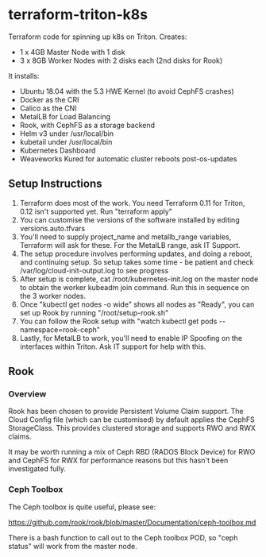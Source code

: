 # terraform-triton-k8s
Terraform code for spinning up k8s on Triton. Creates:

- 1 x 4GB Master Node with 1 disk
- 3 x 8GB Worker Nodes with 2 disks each (2nd disks for Rook)

It installs:

- Ubuntu 18.04 with the 5.3 HWE Kernel (to avoid CephFS crashes)
- Docker as the CRI
- Calico as the CNI
- MetalLB for Load Balancing
- Rook, with CephFS as a storage backend
- Helm v3 under /usr/local/bin
- kubetail under /usr/local/bin
- Kubernetes Dashboard
- Weaveworks Kured for automatic cluster reboots post-os-updates

## Setup Instructions

1. Terraform does most of the work. You need Terraform 0.11 for Triton, 0.12 isn't supported yet. Run "terraform apply"
1. You can customise the versions of the software installed by editing versions.auto.tfvars
1. You'll need to supply project_name and metallb_range variables, Terraform will ask for these. For the MetalLB range, ask IT Support.
1. The setup procedure involves performing updates, and doing a reboot, and continuing setup. So setup takes some time - be patient and check /var/log/cloud-init-output.log to see progress
1. After setup is complete, cat /root/kubernetes-init.log on the master node to obtain the worker kubeadm join command. Run this in sequence on the 3 worker nodes.
1. Once "kubectl get nodes -o wide" shows all nodes as "Ready", you can set up Rook by running "/root/setup-rook.sh"
1. You can follow the Rook setup with "watch kubectl get pods --namespace=rook-ceph"
1. Lastly, for MetalLB to work, you'll need to enable IP Spoofing on the interfaces within Triton. Ask IT support for help with this.

## Rook

### Overview
Rook has been chosen to provide Persistent Volume Claim support. The Cloud Config file (which can be customised) by default applies the CephFS StorageClass. This provides clustered storage and supports RWO and RWX claims.

It may be worth running a mix of Ceph RBD (RADOS Block Device) for RWO and CephFS for RWX for performance reasons but this hasn't been investigated fully.

### Ceph Toolbox

The Ceph toolbox is quite useful, please see:

https://github.com/rook/rook/blob/master/Documentation/ceph-toolbox.md

There is a bash function to call out to the Ceph toolbox POD, so "ceph status" will work from the master node.

